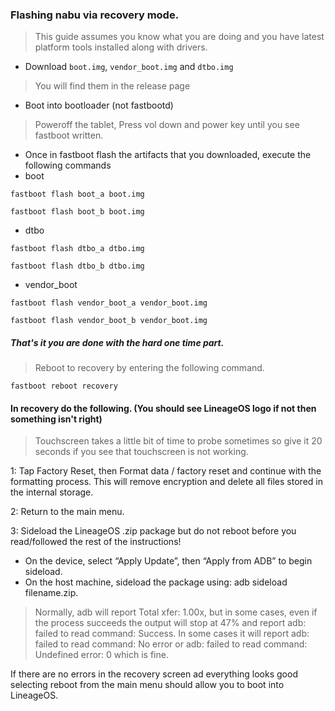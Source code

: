 ### Flashing nabu via recovery mode.

> This guide assumes you know what you are doing and you have latest platform tools installed along with drivers.

* Download `boot.img`, `vendor_boot.img` and `dtbo.img`
> You will find them in the release page

* Boot into bootloader (not fastbootd)
> Poweroff the tablet, Press vol down and power key until you see fastboot written.

* Once in fastboot flash the artifacts that you downloaded, execute the following commands
* boot
  
`fastboot flash boot_a boot.img`

`fastboot flash boot_b boot.img`

* dtbo
  
`fastboot flash dtbo_a dtbo.img`

`fastboot flash dtbo_b dtbo.img`

* vendor_boot
  
`fastboot flash vendor_boot_a vendor_boot.img`

`fastboot flash vendor_boot_b vendor_boot.img`

##### That's it you are done with the hard one time part.

> Reboot to recovery by entering the following command.

`fastboot reboot recovery`

#### In recovery do the following. (You should see LineageOS logo if not then something isn't right)
> Touchscreen takes a little bit of time to probe sometimes so give it 20 seconds if you see that touchscreen is not working.

1: Tap Factory Reset, then Format data / factory reset and continue with the formatting process. This will remove encryption and delete all files stored in the internal storage.

2: Return to the main menu.

3: Sideload the LineageOS .zip package but do not reboot before you read/followed the rest of the instructions!
* On the device, select “Apply Update”, then “Apply from ADB” to begin sideload.
* On the host machine, sideload the package using: adb sideload filename.zip.
> Normally, adb will report Total xfer: 1.00x, but in some cases, even if the process succeeds the output will stop at 47% and report adb: failed to read command: Success. In some cases it will report adb: failed to read command: No error or adb: failed to read command: Undefined error: 0 which is fine.

If there are no errors in the recovery screen ad everything looks good selecting reboot from the main menu should allow you to boot into LineageOS.

